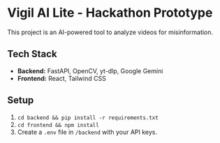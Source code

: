 # Vigil AI Lite - Hackathon Prototype

This project is an AI-powered tool to analyze videos for misinformation.

## Tech Stack
- **Backend:** FastAPI, OpenCV, yt-dlp, Google Gemini
- **Frontend:** React, Tailwind CSS

## Setup
1. `cd backend && pip install -r requirements.txt`
2. `cd frontend && npm install`
3. Create a `.env` file in `/backend` with your API keys.
